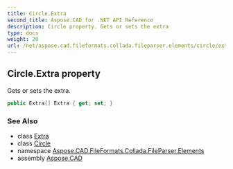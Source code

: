 ```yaml
---
title: Circle.Extra
second_title: Aspose.CAD for .NET API Reference
description: Circle property. Gets or sets the extra
type: docs
weight: 20
url: /net/aspose.cad.fileformats.collada.fileparser.elements/circle/extra/
---
```

## Circle.Extra property

Gets or sets the extra.

```csharp
public Extra[] Extra { get; set; }
```

### See Also

* class [Extra](../../extra/)
* class [Circle](../)
* namespace [Aspose.CAD.FileFormats.Collada.FileParser.Elements](../../circle/)
* assembly [Aspose.CAD](../../../)


